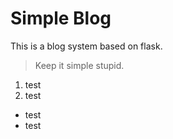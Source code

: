 # Simple Blog
This is a blog system based on flask.
> Keep it simple stupid.
1. test
1. test
- test
- test